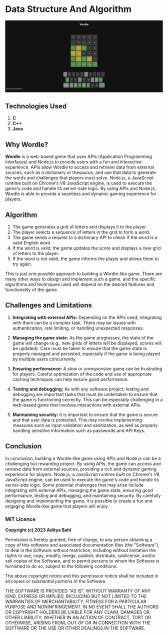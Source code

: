# Data Structure And Algorithm

![image](https://github.com/AdityaBahl/Wordle-Game/blob/main/sample.png)

## Technologies Used

1. **C**
2. **C++**
3. **Java**

## Why Wordle?

**Wordle** is a web-based game that uses APIs (Application Programming Interfaces) and Node.js to provide users with a fun and interactive experience. APIs allow Wordle to access and retrieve data from external sources, such as a dictionary or thesaurus, and use that data to generate the words and challenges that players must solve. Node.js, a JavaScript runtime built on Chrome's V8 JavaScript engine, is used to execute the game's code and handle its server-side logic. By using APIs and Node.js, Wordle is able to provide a seamless and dynamic gaming experience for players.

## Algorithm

1. The game generates a grid of letters and displays it to the player.
2. The player selects a sequence of letters in the grid to form a word.
3. The game sends a request to a dictionary API to check if the word is a valid English word.
4. If the word is valid, the game updates the score and displays a new grid of letters to the player.
5. If the word is not valid, the game informs the player and allows them to try again.

This is just one possible approach to building a Wordle-like game. There are many other ways to design and implement such a game, and the specific algorithms and techniques used will depend on the desired features and functionality of the game.

## Challenges and Limitations

1. **Integrating with external APIs:** Depending on the APIs used, integrating with them can be a complex task. There may be issues with authentication, rate limiting, or handling unexpected responses.

2. **Managing the game state:** As the game progresses, the state of the game will change (e.g., new grids of letters will be displayed, scores will be updated). Care must be taken to ensure that the game state is properly managed and persisted, especially if the game is being played by multiple users concurrently.

3. **Ensuring performance:** A slow or unresponsive game can be frustrating for players. Careful optimization of the code and use of appropriate caching techniques can help ensure good performance.

4. **Testing and debugging:** As with any software project, testing and debugging are important tasks that must be undertaken to ensure that the game is functioning correctly. This can be especially challenging in a web-based game that involves interactions with external APIs.

5. **Maintaining security:** It is important to ensure that the game is secure and that user data is protected. This may involve implementing measures such as input validation and sanitization, as well as properly handling sensitive information such as passwords and API Keys.

## Conclusion

In conclusion, building a Wordle-like game using APIs and Node.js can be a challenging but rewarding project. By using APIs, the game can access and retrieve data from external sources, providing a rich and dynamic gaming experience for players. Node.js, a JavaScript runtime built on Chrome's V8 JavaScript engine, can be used to execute the game's code and handle its server-side logic. Some potential challenges that may arise include integrating with external APIs, managing the game state, ensuring good performance, testing and debugging, and maintaining security. By carefully designing and implementing the game, it is possible to create a fun and engaging Wordle-like game that players will enjoy.

### MIT Licence

**Copyright (c) 2023 Aditya Bahl**

Permission is hereby granted, free of charge, to any person obtaining a copy of this software and associated documentation files (the "Software"), to deal in the Software without restriction, including without limitation the rights to use, copy, modify, merge, publish, distribute, sublicense, and/or sell copies of the Software, and to permit persons to whom the Software is furnished to do so, subject to the following conditions:

The above copyright notice and this permission notice shall be included in all copies or substantial portions of the Software.

THE SOFTWARE IS PROVIDED "AS IS", WITHOUT WARRANTY OF ANY KIND, EXPRESS OR IMPLIED, INCLUDING BUT NOT LIMITED TO THE WARRANTIES OF MERCHANTABILITY, FITNESS FOR A PARTICULAR PURPOSE AND NONINFRINGEMENT. IN NO EVENT SHALL THE AUTHORS OR COPYRIGHT HOLDERS BE LIABLE FOR ANY CLAIM, DAMAGES OR OTHER LIABILITY, WHETHER IN AN ACTION OF CONTRACT, TORT OR OTHERWISE, ARISING FROM, OUT OF OR IN CONNECTION WITH THE SOFTWARE OR THE USE OR OTHER DEALINGS IN THE SOFTWARE.
